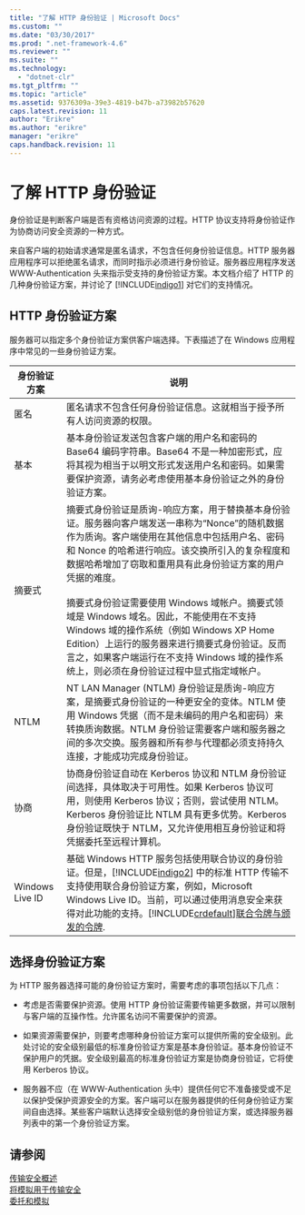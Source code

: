 ```yaml
---
title: "了解 HTTP 身份验证 | Microsoft Docs"
ms.custom: ""
ms.date: "03/30/2017"
ms.prod: ".net-framework-4.6"
ms.reviewer: ""
ms.suite: ""
ms.technology: 
  - "dotnet-clr"
ms.tgt_pltfrm: ""
ms.topic: "article"
ms.assetid: 9376309a-39e3-4819-b47b-a73982b57620
caps.latest.revision: 11
author: "Erikre"
ms.author: "erikre"
manager: "erikre"
caps.handback.revision: 11
---
```

# 了解 HTTP 身份验证
身份验证是判断客户端是否有资格访问资源的过程。HTTP 协议支持将身份验证作为协商访问安全资源的一种方式。  
  
 来自客户端的初始请求通常是匿名请求，不包含任何身份验证信息。HTTP 服务器应用程序可以拒绝匿名请求，而同时指示必须进行身份验证。服务器应用程序发送 WWW\-Authentication 头来指示受支持的身份验证方案。本文档介绍了 HTTP 的几种身份验证方案，并讨论了 [!INCLUDE[indigo1](../../../../includes/indigo1-md.md)] 对它们的支持情况。  
  
## HTTP 身份验证方案  
 服务器可以指定多个身份验证方案供客户端选择。下表描述了在 Windows 应用程序中常见的一些身份验证方案。  
  
|身份验证方案|说明|  
|------------|--------|  
|匿名|匿名请求不包含任何身份验证信息。这就相当于授予所有人访问资源的权限。|  
|基本|基本身份验证发送包含客户端的用户名和密码的 Base64 编码字符串。Base64 不是一种加密形式，应将其视为相当于以明文形式发送用户名和密码。如果需要保护资源，请务必考虑使用基本身份验证之外的身份验证方案。|  
|摘要式|摘要式身份验证是质询\-响应方案，用于替换基本身份验证。服务器向客户端发送一串称为“Nonce”的随机数据作为质询。客户端使用在其他信息中包括用户名、密码和 Nonce 的哈希进行响应。该交换所引入的复杂程度和数据哈希增加了窃取和重用具有此身份验证方案的用户凭据的难度。<br /><br /> 摘要式身份验证需要使用 Windows 域帐户。摘要式领域是 Windows 域名。因此，不能使用在不支持 Windows 域的操作系统（例如 Windows XP Home Edition）上运行的服务器来进行摘要式身份验证。反而言之，如果客户端运行在不支持 Windows 域的操作系统上，则必须在身份验证过程中显式指定域帐户。|  
|NTLM|NT LAN Manager \(NTLM\) 身份验证是质询\-响应方案，是摘要式身份验证的一种更安全的变体。NTLM 使用 Windows 凭据（而不是未编码的用户名和密码）来转换质询数据。NTLM 身份验证需要客户端和服务器之间的多次交换。服务器和所有参与代理都必须支持持久连接，才能成功完成身份验证。|  
|协商|协商身份验证自动在 Kerberos 协议和 NTLM 身份验证间选择，具体取决于可用性。如果 Kerberos 协议可用，则使用 Kerberos 协议；否则，尝试使用 NTLM。Kerberos 身份验证比 NTLM 具有更多优势。Kerberos 身份验证既快于 NTLM，又允许使用相互身份验证和将凭据委托至远程计算机。|  
|Windows Live ID|基础 Windows HTTP 服务包括使用联合协议的身份验证。但是，[!INCLUDE[indigo2](../../../../includes/indigo2-md.md)] 中的标准 HTTP 传输不支持使用联合身份验证方案，例如，Microsoft Windows Live ID。当前，可以通过使用消息安全来获得对此功能的支持。[!INCLUDE[crdefault](../../../../includes/crdefault-md.md)][联合令牌与颁发的令牌](../../../../docs/framework/wcf/feature-details/federation-and-issued-tokens.md).|  
  
## 选择身份验证方案  
 为 HTTP 服务器选择可能的身份验证方案时，需要考虑的事项包括以下几点：  
  
-   考虑是否需要保护资源。使用 HTTP 身份验证需要传输更多数据，并可以限制与客户端的互操作性。允许匿名访问不需要保护的资源。  
  
-   如果资源需要保护，则要考虑哪种身份验证方案可以提供所需的安全级别。此处讨论的安全级别最低的标准身份验证方案是基本身份验证。基本身份验证不保护用户的凭据。安全级别最高的标准身份验证方案是协商身份验证，它将使用 Kerberos 协议。  
  
-   服务器不应（在 WWW\-Authentication 头中）提供任何它不准备接受或不足以保护受保护资源安全的方案。客户端可以在服务器提供的任何身份验证方案间自由选择。某些客户端默认选择安全级别低的身份验证方案，或选择服务器列表中的第一个身份验证方案。  
  
## 请参阅  
 [传输安全概述](../../../../docs/framework/wcf/feature-details/transport-security-overview.md)   
 [将模拟用于传输安全](../../../../docs/framework/wcf/feature-details/using-impersonation-with-transport-security.md)   
 [委托和模拟](../../../../docs/framework/wcf/feature-details/delegation-and-impersonation-with-wcf.md)
